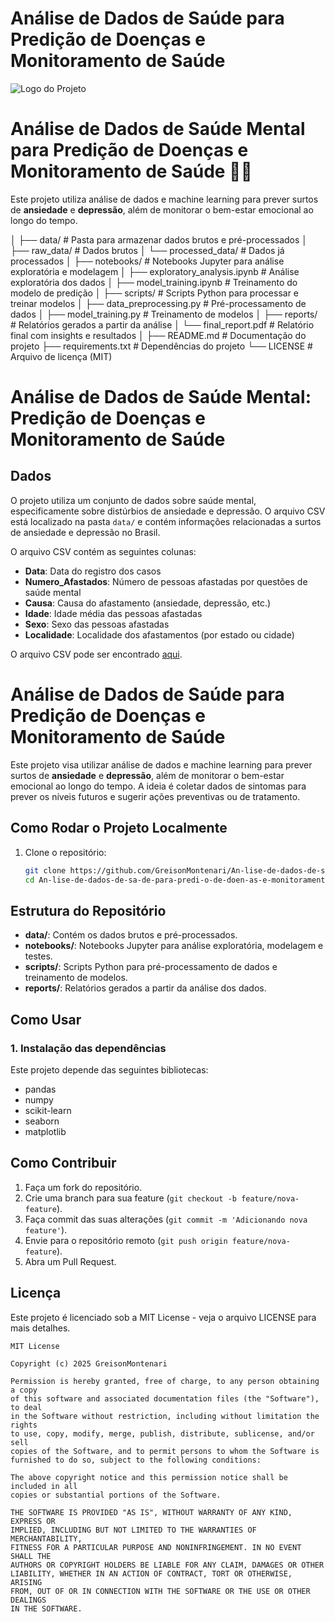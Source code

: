 # Análise de Dados de Saúde para Predição de Doenças e Monitoramento de Saúde
![Logo do Projeto](URL_DA_IMAGEM_AQUI)


# Análise de Dados de Saúde Mental para Predição de Doenças e Monitoramento de Saúde 🌱🧠

Este projeto utiliza análise de dados e machine learning para prever surtos de **ansiedade** e **depressão**, além de monitorar o bem-estar emocional ao longo do tempo.

│
├── data/                     # Pasta para armazenar dados brutos e pré-processados
│   ├── raw_data/             # Dados brutos
│   └── processed_data/       # Dados já processados
│
├── notebooks/                # Notebooks Jupyter para análise exploratória e modelagem
│   ├── exploratory_analysis.ipynb  # Análise exploratória dos dados
│   ├── model_training.ipynb  # Treinamento do modelo de predição
│
├── scripts/                  # Scripts Python para processar e treinar modelos
│   ├── data_preprocessing.py  # Pré-processamento de dados
│   ├── model_training.py     # Treinamento de modelos
│
├── reports/                  # Relatórios gerados a partir da análise
│   └── final_report.pdf      # Relatório final com insights e resultados
│
├── README.md                 # Documentação do projeto
├── requirements.txt          # Dependências do projeto
└── LICENSE                   # Arquivo de licença (MIT)


# Análise de Dados de Saúde Mental: Predição de Doenças e Monitoramento de Saúde

## Dados

O projeto utiliza um conjunto de dados sobre saúde mental, especificamente sobre distúrbios de ansiedade e depressão. O arquivo CSV está localizado na pasta `data/` e contém informações relacionadas a surtos de ansiedade e depressão no Brasil.

O arquivo CSV contém as seguintes colunas:
- **Data**: Data do registro dos casos
- **Numero_Afastados**: Número de pessoas afastadas por questões de saúde mental
- **Causa**: Causa do afastamento (ansiedade, depressão, etc.)
- **Idade**: Idade média das pessoas afastadas
- **Sexo**: Sexo das pessoas afastadas
- **Localidade**: Localidade dos afastamentos (por estado ou cidade)

O arquivo CSV pode ser encontrado [aqui](data/arquivo.csv).

# Análise de Dados de Saúde para Predição de Doenças e Monitoramento de Saúde

Este projeto visa utilizar análise de dados e machine learning para prever surtos de **ansiedade** e **depressão**, além de monitorar o bem-estar emocional ao longo do tempo. A ideia é coletar dados de sintomas para prever os níveis futuros e sugerir ações preventivas ou de tratamento.

## Como Rodar o Projeto Localmente

1. Clone o repositório:

   ```bash
   git clone https://github.com/GreisonMontenari/An-lise-de-dados-de-sa-de-para-predi-o-de-doen-as-e-monitoramento-de-sa-de.git
   cd An-lise-de-dados-de-sa-de-para-predi-o-de-doen-as-e-monitoramento-de-sa-de


## Estrutura do Repositório

- **data/**: Contém os dados brutos e pré-processados.
- **notebooks/**: Notebooks Jupyter para análise exploratória, modelagem e testes.
- **scripts/**: Scripts Python para pré-processamento de dados e treinamento de modelos.
- **reports/**: Relatórios gerados a partir da análise dos dados.

## Como Usar

### 1. Instalação das dependências
Este projeto depende das seguintes bibliotecas:
- pandas
- numpy
- scikit-learn
- seaborn
- matplotlib
## Como Contribuir
1. Faça um fork do repositório.
2. Crie uma branch para sua feature (`git checkout -b feature/nova-feature`).
3. Faça commit das suas alterações (`git commit -m 'Adicionando nova feature'`).
4. Envie para o repositório remoto (`git push origin feature/nova-feature`).
5. Abra um Pull Request.

## Licença
Este projeto é licenciado sob a MIT License - veja o arquivo LICENSE para mais detalhes.
```text
MIT License

Copyright (c) 2025 GreisonMontenari

Permission is hereby granted, free of charge, to any person obtaining a copy
of this software and associated documentation files (the "Software"), to deal
in the Software without restriction, including without limitation the rights
to use, copy, modify, merge, publish, distribute, sublicense, and/or sell
copies of the Software, and to permit persons to whom the Software is
furnished to do so, subject to the following conditions:

The above copyright notice and this permission notice shall be included in all
copies or substantial portions of the Software.

THE SOFTWARE IS PROVIDED "AS IS", WITHOUT WARRANTY OF ANY KIND, EXPRESS OR
IMPLIED, INCLUDING BUT NOT LIMITED TO THE WARRANTIES OF MERCHANTABILITY,
FITNESS FOR A PARTICULAR PURPOSE AND NONINFRINGEMENT. IN NO EVENT SHALL THE
AUTHORS OR COPYRIGHT HOLDERS BE LIABLE FOR ANY CLAIM, DAMAGES OR OTHER
LIABILITY, WHETHER IN AN ACTION OF CONTRACT, TORT OR OTHERWISE, ARISING
FROM, OUT OF OR IN CONNECTION WITH THE SOFTWARE OR THE USE OR OTHER DEALINGS
IN THE SOFTWARE.
